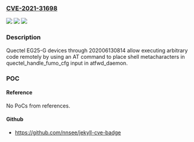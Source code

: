 ### [CVE-2021-31698](https://cve.mitre.org/cgi-bin/cvename.cgi?name=CVE-2021-31698)
![](https://img.shields.io/static/v1?label=Product&message=n%2Fa&color=blue)
![](https://img.shields.io/static/v1?label=Version&message=n%2Fa&color=blue)
![](https://img.shields.io/static/v1?label=Vulnerability&message=n%2Fa&color=brighgreen)

### Description

Quectel EG25-G devices through 202006130814 allow executing arbitrary code remotely by using an AT command to place shell metacharacters in quectel_handle_fumo_cfg input in atfwd_daemon.

### POC

#### Reference
No PoCs from references.

#### Github
- https://github.com/nnsee/jekyll-cve-badge

